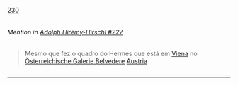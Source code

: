 [230](https://github.com/guilhermeprokisch/ideias/issues/230) 
###### 




 ######  Mention in [Adolph Hirémy-Hirschl #227](Adolph-Hirémy-Hirschl-#227)  
 > Mesmo que fez o quadro do Hermes que está em [Viena](Viena) no [Österreichische Galerie Belvedere](Österreichische-Galerie-Belvedere) [Austria](Austria)

![]()

-------------------------------------------------------------------------------

